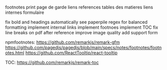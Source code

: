 footnotes print
page de garde
liens references
tables des matieres
liens internes
formulaire



fix bold and headings automatically
  see paperpile regex for balanced formatting
implement internal links
implement footnoes
implement TOC
fix line breaks on pdf after reference
improve image quality
add support form

npmfootnotes:
https://github.com/remarkjs/remark-gfm
https://github.com/pagedjs/pagedjs/blob/main/specs/notes/footnotes/footnotes.html
https://github.com/ReactTooltip/react-tooltip

TOC:
https://github.com/remarkjs/remark-toc
